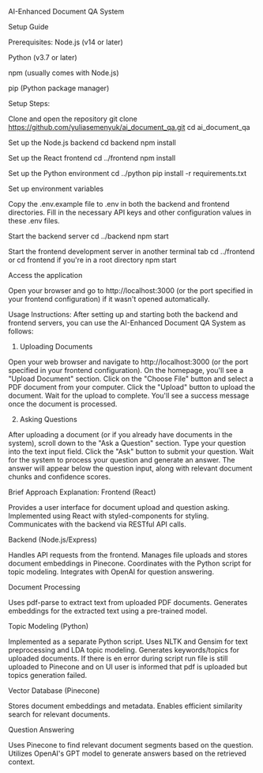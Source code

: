 AI-Enhanced Document QA System

Setup Guide

Prerequisites:
Node.js (v14 or later)

Python (v3.7 or later)

npm (usually comes with Node.js)

pip (Python package manager)


Setup Steps:

Clone and open the repository
git clone https://github.com/yuliasemenyuk/ai_document_qa.git
cd ai_document_qa

Set up the Node.js backend
cd backend
npm install

Set up the React frontend
cd ../frontend
npm install

Set up the Python environment
cd ../python
pip install -r requirements.txt

Set up environment variables

Copy the .env.example file to .env in both the backend and frontend directories.
Fill in the necessary API keys and other configuration values in these .env files.


Start the backend server
cd ../backend
npm start

Start the frontend development server in another terminal tab
cd ../frontend or cd frontend if you're in a root directory
npm start

Access the application

Open your browser and go to http://localhost:3000 (or the port specified in your frontend configuration) if it wasn't opened automatically.


Usage Instructions:
After setting up and starting both the backend and frontend servers, you can use the AI-Enhanced Document QA System as follows:
1. Uploading Documents

Open your web browser and navigate to http://localhost:3000 (or the port specified in your frontend configuration).
On the homepage, you'll see a "Upload Document" section.
Click on the "Choose File" button and select a PDF document from your computer.
Click the "Upload" button to upload the document.
Wait for the upload to complete. You'll see a success message once the document is processed.

2. Asking Questions

After uploading a document (or if you already have documents in the system), scroll down to the "Ask a Question" section.
Type your question into the text input field.
Click the "Ask" button to submit your question.
Wait for the system to process your question and generate an answer.
The answer will appear below the question input, along with relevant document chunks and confidence scores.



Brief Approach Explanation:
Frontend (React)

Provides a user interface for document upload and question asking.
Implemented using React with styled-components for styling.
Communicates with the backend via RESTful API calls.

Backend (Node.js/Express)

Handles API requests from the frontend.
Manages file uploads and stores document embeddings in Pinecone.
Coordinates with the Python script for topic modeling.
Integrates with OpenAI for question answering.

Document Processing

Uses pdf-parse to extract text from uploaded PDF documents.
Generates embeddings for the extracted text using a pre-trained model.

Topic Modeling (Python)

Implemented as a separate Python script.
Uses NLTK and Gensim for text preprocessing and LDA topic modeling.
Generates keywords/topics for uploaded documents.
If there is en error during script run file is still uploaded to Pinecone and on UI user is informed that pdf is uploaded but topics generation failed.

Vector Database (Pinecone)

Stores document embeddings and metadata.
Enables efficient similarity search for relevant documents.

Question Answering

Uses Pinecone to find relevant document segments based on the question.
Utilizes OpenAI's GPT model to generate answers based on the retrieved context.